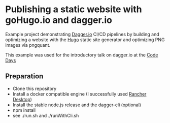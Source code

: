 # Publishing a static website with goHugo.io and dagger.io

Example project demonstrating [Dagger.io](https://dagger.io) CI/CD pipelines by building
and optimizing a website with the [Hugo](https://gohugo.io) static site generator and
optimizing PNG images via pngquant.

This example was used for the introductory talk on dagger.io at the
[Code Days](https://www.code-days.de/code-days-2024/programm/programm)

## Preparation

- Clone this repository
- Install a docker compatible engine (I successfully used
  [Rancher Desktop](https://rancherdesktop.io/))
- Install the stable node.js release and the dagger-cli (optional)
- npm install
- see ./run.sh and ./runWithCli.sh


